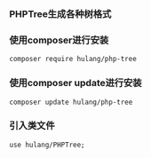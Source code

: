 ### PHPTree生成各种树格式

### 使用composer进行安装
~~~
composer require hulang/php-tree
~~~

### 使用composer update进行安装
~~~
composer update hulang/php-tree
~~~

### 引入类文件
~~~
use hulang/PHPTree;
~~~